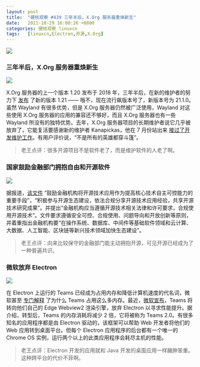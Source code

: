 ```yaml
---
layout: post
title:	"硬核观察 #439 三年半后，X.Org 服务器重焕新生"
date:	2021-10-29 16:00:26 +0800 
categories:	硬核观察 linuxcn 
tags:	[linuxcn,Electron,开源,X.Org]
---
```



![](/Asserts/Images//attachment/album/202110/29/155906a7b93ve392vyb5i3.jpg)


### 三年半后，X.Org 服务器重焕新生


![](/Asserts/Images//attachment/album/202110/29/155916jobrpxlz2qhpb3jj.jpg)


X.Org 服务器的上一个版本 1.20 发布于 2018 年，三年半后，在新的维护者的努力下 [发布](https://lists.x.org/archives/xorg/2021-October/060799.html) 了新的版本 1.21 —— 哦不，现在流行飙版本号了，新版本号为 21.1.0。虽然 Wayland 有很多优势，但是 X.Org 服务器仍然被广泛使用，Wayland 对这些使用 X.Org 服务器的应用的兼容还不够好，而且 X.Org 服务器也有一些 Wayland 所没有的独特优势。去年，X.Org 服务器项目的长期维护者说它几乎被放弃了，它能复活要感谢新的维护者 Kanapickas，他在 7 月份站出来 [接过了开发维护工作](https://www.theregister.com/2021/09/22/xorg_server_21_1_0/)。有用户评价说，“不是所有的英雄都穿斗篷”。



> 
> 老王点评：很多开源项目不是软件老了，而是维护软件的人老了啊。
> 
> 
> 


### 国家鼓励金融部门拥抱自由和开源软件


![](/Asserts/Images//attachment/album/202110/29/155937pr31qo8iimed5d36.jpg)


据报道，[该文件](http://www.cac.gov.cn/2021-10/27/c_1636928705274546.htm) “鼓励金融机构将开源技术应用作为提高核心技术自主可控能力的重要手段”，“积极参与开源生态建设，依法合规分享开源技术应用经验，共享开源技术研究成果”。并提出“金融机构应当遵循开源技术相关法律和许可要求，合规使用开源技术”。文件要求遵循安全可控、合规使用、问题导向和开放创新等原则，并着重指出金融机构要“在操作系统、数据库、中间件等基础软件领域和云计算、大数据、人工智能、区块链等新兴技术领域加快生态建设”。



> 
> 老王点评：向来比较保守的金融部门能主动拥抱开源，可见开源已经成为了一种普遍共识。
> 
> 
> 


### 微软放弃 Electron


![](/Asserts/Images//attachment/album/202110/29/155951duvp0g0i0w8ditwt.jpg)


在 Electron 上运行的 Teams 已经成为占用内存和降低计算机速度的代名词，微软甚至 [专门解释](https://docs.microsoft.com/en-us/microsoftteams/teams-memory-usage-perf) 了为什么 Teams 占用这么多内存。最近，[微软宣布](https://twitter.com/rishmsft/status/1408085784016539653)，Teams 将转向他们自己的 Edge Webview2 渲染引擎，放弃 Electron 以寻求性能提升。据介绍，转型后，Teams 的内存消耗将减少 2 倍，它将被称为 Teams 2.0。有很多知名的应用程序都是由 Electron 驱动的，该框架可以帮助 Web 开发者将他们的 Web 应用转到桌面平台。但每个 Electron 应用程序的后台都有一个唯一的 Chrome OS 实例，运行两个以上的此类应用程序会耗尽主机的性能。



> 
> 老王点评：Electron 开发的应用就和 Java 开发的桌面应用一样臃肿笨重。这种跨平台的代价不菲啊。
> 
> 
>
